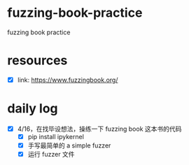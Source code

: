 # fuzzing-book-practice
fuzzing book practice
# resources
- [x] link: https://www.fuzzingbook.org/
# daily log
- [x] 4/16，在找毕设想法，操练一下 fuzzing book 这本书的代码
    - [x] pip install ipykernel
    - [x] 手写最简单的 a simple fuzzer
    - [x] 运行 fuzzer 文件